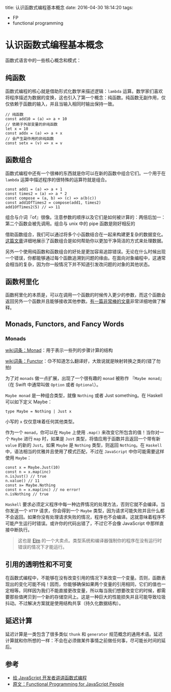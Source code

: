 title: 认识函数式编程基本概念
date: 2016-04-30 18:14:20
tags:
- FP
- functional programming


# 认识函数式编程基本概念

函数式语言中的一些核心概念和模式：

## 纯函数

函数式编程的核心就是借助形式化数学来描述逻辑：`lambda` 运算。数学家们喜欢将程序描述为数据的变换，这也引入了第一个概念：纯函数。纯函数无副作用，仅仅依赖于函数的输入，并且当输入相同时输出保持一致。

	// 纯函数
	const add10 = (a) => a + 10
	// 依赖于外部变量的非纯函数
	let x = 10
	const addx = (a) => a + x
	// 会产生副作用的非纯函数
	const setx = (v) => x = v
	
## 函数组合

函数式编程中还有一个很棒的东西就是你可以在新的函数中组合它们。一个用于在 `lambda` 运算中描述程序的很特殊的运算符就是组合。


	const add1 = (a) => a + 1
	const times2 = (a) => a * 2
	const compose = (a, b) => (c) => a(b(c))
	const add1OfTimes2 = compose(add1, times2)
	add1OfTimes2(5) // => 11

组合与介词『of』很像。注意参数的顺序以及它们是如何被计算的：两倍后加一：第二个函数会被先调用。组合与 unix 中的 pipe 函数是刚好相反的

借助函数组合，我们可以通过将多个小函数结合在一起来构建更复杂的数据变化。[这篇文章](http://fr.umio.us/why-ramda/)详细地展示了函数组合是如何帮助你以更加干净简洁的方式来处理数据。

另外一个使用纯函数和函数组合的好处是更加容易追踪错误。无论在什么时候出现一个错误，你都能够通过每个函数追溯到问题的缘由。在面向对象编程中，这通常会相当的复杂，因为你一般情况下并不知道引发改问题的对象的其他状态。


## 函数柯里化

函数柯里化的本质是，可以在调用一个函数的时候传入更少的参数，而这个函数会返回另外一个函数并且能够接收其他参数。[有一篇非常棒的文章](https://hughfdjackson.com/javascript/why-curry-helps/)非常详细地做了解释。

## Monads, Functors, and Fancy Words

### Monads

[wiki词条：Monad](https://en.wikipedia.org/wiki/Monad_%28functional_programming%29)：用于表示一些列的步骤计算的结构

[wiki词条：Functor](https://en.wikipedia.org/wiki/Functor)：😓不知道怎么翻译好，大致说就是映射转换之类的(错了勿拍)

为了对 `monads` 做一点扩展，出现了一个很有趣的 `monad` 被称作 『`Maybe monad`』（在 Swift 中通常叫做 `Option` 或者 `Optional`）。

`Maybe monad` 是一种组合类型，就像 `Nothing` 或者 Just something。在 Haskell 可以如下定义 Maybe：

	type Maybe = Nothing | Just x

小写的 `x` 仅仅意味着任何其他类型。

作为一个 `monad`，你可以在 `Maybe` 上使用 `.map()` 来改变它所包含的值！当你对一个 `Maybe` 进行 `map` 时，如果是 `Just` 类型，将值应用于函数并且返回一个带有新 `value` 的新的 `Just`。如果 `Maybe` 是 `Nothing` 类型，则返回 `Nothing`。在 `Haskell` 中，语法相当的优雅并且使用了模式匹配，不过在 `JavaScript` 中你可能需要这样使用 `Maybe`：

	const x = Maybe.Just(10)
	const n = x.map(inc)
	n.isJust() // true
	n.value() // 11
	const x= Maybe.Nothing
	const n = x.map(inc) // no error!
	n.isNothing // true

`Haskell` 要求必须定义程序中每一种边界情况的处理方法，否则它就不会编译。当你发送一个 `HTTP` 请求，你会得到一个 `Maybe` 类型，因为请求可能失败并且什么都不会返回。如果你没有处理请求失败的情况，程序也不会编译。这就意味着程序不可能产生运行时错误。或许你的代码出错了，不过它不会像 JavaScript 中那样直接中断执行。

> 这也是 [Elm](http://elm-lang.org/) 的一个大卖点。类型系统和编译器强制你的程序在没有运行时错误的情况下才能运行。

## 引用的透明性和不可变

在函数式编程中，不能够在没有改变引用的情况下来改变一个变量。否则，函数表现出的变化可能不纯！因而，你能够确保如果两个变量的引用相同，它们的值也一定相等。同样因为我们不能直接更改变量，所以每当我们想要改变它的时候，都需要那些值拷贝到一个新的存储空间上。这是一种巨大的性能损失并且可能导致垃圾抖动。不过解决方案就是使用结构共享（持久化数据结构）。


## 延迟计算

延迟计算是一类包含了很多类似 `thunk` 和 `generator` 规范概念的通用术语。延迟计算就和你所想的一样：不会在必须做某件事情之前做任何事，尽可能长时间的延后。


	
	
## 参考

* [给 JavaScript 开发者讲讲函数式编程](http://qianduan.guru/2016/04/29/functional-programming-for-javascript-people/)
* [原文：Functional Programming for JavaScript People](https://medium.com/@chetcorcos/functional-programming-for-javascript-people-1915d8775504#.nvej2l773)	